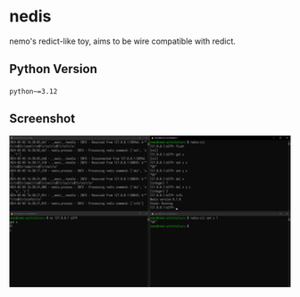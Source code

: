 # nedis
nemo's redict-like toy, aims to be wire compatible with redict.

## Python Version
`python~=3.12`

## Screenshot
![demo](./doc/demo.png)

